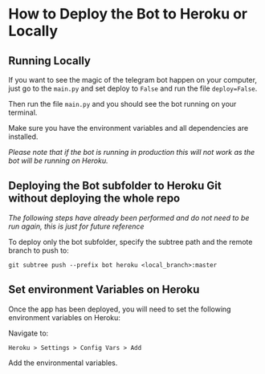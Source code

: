 # How to Deploy the Bot to Heroku or Locally

## Running Locally

If you want to see the magic of the telegram bot happen on your computer, just go to the `main.py` and set deploy to `False` and run the file `deploy=False`.

Then run the file `main.py` and you should see the bot running on your terminal.

Make sure you have the environment variables and all dependencies are installed.

*Please note that if the bot is running in production this will not work as the bot will be running on Heroku.*

## Deploying the Bot subfolder to Heroku Git without deploying the whole repo


*The following steps have already been performed and do not need to be run again, this is just for future reference*

To deploy only the bot subfolder, specify the subtree path and the remote branch to push to:

```git subtree push --prefix bot heroku <local_branch>:master```

## Set environment Variables on Heroku

Once the app has been deployed, you will need to set the following environment variables on Heroku:

Navigate to:

`Heroku > Settings > Config Vars > Add`

Add the environmental variables.